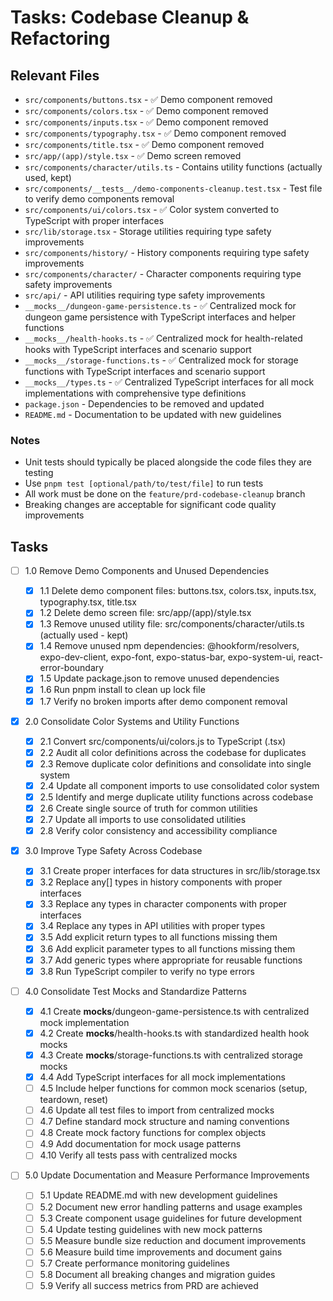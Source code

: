 # Tasks: Codebase Cleanup & Refactoring

## Relevant Files

- `src/components/buttons.tsx` - ✅ Demo component removed
- `src/components/colors.tsx` - ✅ Demo component removed
- `src/components/inputs.tsx` - ✅ Demo component removed
- `src/components/typography.tsx` - ✅ Demo component removed
- `src/components/title.tsx` - ✅ Demo component removed
- `src/app/(app)/style.tsx` - ✅ Demo screen removed
- `src/components/character/utils.ts` - Contains utility functions (actually used, kept)
- `src/components/__tests__/demo-components-cleanup.test.tsx` - Test file to verify demo components removal
- `src/components/ui/colors.tsx` - ✅ Color system converted to TypeScript with proper interfaces
- `src/lib/storage.tsx` - Storage utilities requiring type safety improvements
- `src/components/history/` - History components requiring type safety improvements
- `src/components/character/` - Character components requiring type safety improvements
- `src/api/` - API utilities requiring type safety improvements
- `__mocks__/dungeon-game-persistence.ts` - ✅ Centralized mock for dungeon game persistence with TypeScript interfaces and helper functions
- `__mocks__/health-hooks.ts` - ✅ Centralized mock for health-related hooks with TypeScript interfaces and scenario support
- `__mocks__/storage-functions.ts` - ✅ Centralized mock for storage functions with TypeScript interfaces and scenario support
- `__mocks__/types.ts` - ✅ Centralized TypeScript interfaces for all mock implementations with comprehensive type definitions
- `package.json` - Dependencies to be removed and updated
- `README.md` - Documentation to be updated with new guidelines

### Notes

- Unit tests should typically be placed alongside the code files they are testing
- Use `pnpm test [optional/path/to/test/file]` to run tests
- All work must be done on the `feature/prd-codebase-cleanup` branch
- Breaking changes are acceptable for significant code quality improvements

## Tasks

- [ ] 1.0 Remove Demo Components and Unused Dependencies

  - [x] 1.1 Delete demo component files: buttons.tsx, colors.tsx, inputs.tsx, typography.tsx, title.tsx
  - [x] 1.2 Delete demo screen file: src/app/(app)/style.tsx
  - [x] 1.3 Remove unused utility file: src/components/character/utils.ts (actually used - kept)
  - [x] 1.4 Remove unused npm dependencies: @hookform/resolvers, expo-dev-client, expo-font, expo-status-bar, expo-system-ui, react-error-boundary
  - [x] 1.5 Update package.json to remove unused dependencies
  - [x] 1.6 Run pnpm install to clean up lock file
  - [x] 1.7 Verify no broken imports after demo component removal

- [x] 2.0 Consolidate Color Systems and Utility Functions

  - [x] 2.1 Convert src/components/ui/colors.js to TypeScript (.tsx)
  - [x] 2.2 Audit all color definitions across the codebase for duplicates
  - [x] 2.3 Remove duplicate color definitions and consolidate into single system
  - [x] 2.4 Update all component imports to use consolidated color system
  - [x] 2.5 Identify and merge duplicate utility functions across codebase
  - [x] 2.6 Create single source of truth for common utilities
  - [x] 2.7 Update all imports to use consolidated utilities
  - [x] 2.8 Verify color consistency and accessibility compliance

- [x] 3.0 Improve Type Safety Across Codebase

  - [x] 3.1 Create proper interfaces for data structures in src/lib/storage.tsx
  - [x] 3.2 Replace any[] types in history components with proper interfaces
  - [x] 3.3 Replace any types in character components with proper interfaces
  - [x] 3.4 Replace any types in API utilities with proper types
  - [x] 3.5 Add explicit return types to all functions missing them
  - [x] 3.6 Add explicit parameter types to all functions missing them
  - [x] 3.7 Add generic types where appropriate for reusable functions
  - [x] 3.8 Run TypeScript compiler to verify no type errors

- [ ] 4.0 Consolidate Test Mocks and Standardize Patterns

  - [x] 4.1 Create **mocks**/dungeon-game-persistence.ts with centralized mock implementation
  - [x] 4.2 Create **mocks**/health-hooks.ts with standardized health hook mocks
  - [x] 4.3 Create **mocks**/storage-functions.ts with centralized storage mocks
  - [x] 4.4 Add TypeScript interfaces for all mock implementations
  - [ ] 4.5 Include helper functions for common mock scenarios (setup, teardown, reset)
  - [ ] 4.6 Update all test files to import from centralized mocks
  - [ ] 4.7 Define standard mock structure and naming conventions
  - [ ] 4.8 Create mock factory functions for complex objects
  - [ ] 4.9 Add documentation for mock usage patterns
  - [ ] 4.10 Verify all tests pass with centralized mocks

- [ ] 5.0 Update Documentation and Measure Performance Improvements
  - [ ] 5.1 Update README.md with new development guidelines
  - [ ] 5.2 Document new error handling patterns and usage examples
  - [ ] 5.3 Create component usage guidelines for future development
  - [ ] 5.4 Update testing guidelines with new mock patterns
  - [ ] 5.5 Measure bundle size reduction and document improvements
  - [ ] 5.6 Measure build time improvements and document gains
  - [ ] 5.7 Create performance monitoring guidelines
  - [ ] 5.8 Document all breaking changes and migration guides
  - [ ] 5.9 Verify all success metrics from PRD are achieved

